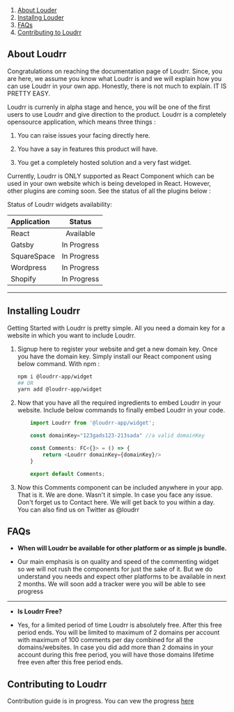 1. [About Louder](#about-loudrr)
2. [Installng Louder](#installing-loudrr)
3. [FAQs](#faqs)
4. [Contributing to Loudrr](#contributing-to-loudrr)


## About Loudrr

Congratulations on reaching the documentation page of Loudrr. Since, you are here, we assume you know what Loudrr is and we will explain how you can use Loudrr in your own app. Honestly, there is not much to explain. IT IS PRETTY EASY.

Loudrr is currenly in alpha stage and hence, you will be one of the first users to use Loudrr and give direction to the product. Loudrr is a completely opensource application, which means three things :

1. You can raise issues your facing directly here.
2. You have a say in features this product will have.

3. You get a completely hosted solution and a very fast widget.

Currently, Loudrr is ONLY supported as React Component which can be used in your own website which is being developed in React. However, other plugins are coming soon. See the status of all the plugins below :

Status of Loudrr widgets availability: 


| Application       | Status     | 
|:------------- | :----------: | 
|  React |  Available  |
| Gatsby | In Progress |
| SquareSpace |  In Progress|
| Wordpress | In Progress |
| Shopify | In Progress |

----

## Installing Loudrr

Getting Started with Loudrr is pretty simple. All you need a domain key for a website in which you want to include Loudrr.

1.    Signup here to register your website and get a new domain key.
    Once you have the domain key. Simply install our React component using below command.
    With npm :

        ```bash
        npm i @loudrr-app/widget 
        ## OR
        yarn add @loudrr-app/widget
        ```


2. Now that you have all the required ingredients to embed Loudrr in your website. Include below commands to finally embed Loudrr in your code.
    ```javascript
        import Loudrr from '@loudrr-app/widget';

        const domainKey="123gads123-213sada" //a valid domainKey

        const Comments: FC<{}> = () => {
            return <Loudrr domainKey={domainKey}/>
        }

        export default Comments;
    ```
3.  Now this Comments component can be included anywhere in your app.
    That is it. We are done. Wasn't it simple. In case you face any issue. Don't forget us to Contact here. We will get back to you within a day. You can also find us on Twitter as @loudrr

## FAQs

- **When will Loudrr be available for other platform or as simple js bundle.**

- Our main emphasis is on quality and speed of the commenting widget so we will not rush the components for just the sake of it. But we do understand you needs and expect other platforms to be available in next 2 months. We will soon add a tracker were you will be able to see progress
----------------
- **Is Loudrr Free?**

- Yes, for a limited period of time Loudrr is absolutely free. After this free period ends. You will be limited to maximum of 2 domains per account with maximum of 100 comments per day combined for all the domains/websites. In case you did add more than 2 domains in your account during this free period, you will have those domains lifetime free even after this free period ends.

## Contributing to Loudrr
Contribution guide is in progress. You can vew the progress [here](app/CONTRIBUTION.md)
